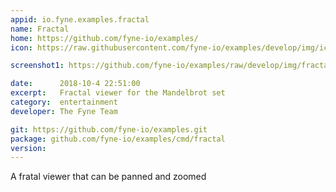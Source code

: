 ```yaml
---
appid: io.fyne.examples.fractal
name: Fractal
home: https://github.com/fyne-io/examples/
icon: https://raw.githubusercontent.com/fyne-io/examples/develop/img/icon/fractal.png

screenshot1: https://github.com/fyne-io/examples/raw/develop/img/fractal.png

date:      2018-10-4 22:51:00
excerpt:   Fractal viewer for the Mandelbrot set
category:  entertainment
developer: The Fyne Team

git: https://github.com/fyne-io/examples.git
package: github.com/fyne-io/examples/cmd/fractal
version: 
---
```


A fratal viewer that can be panned and zoomed

